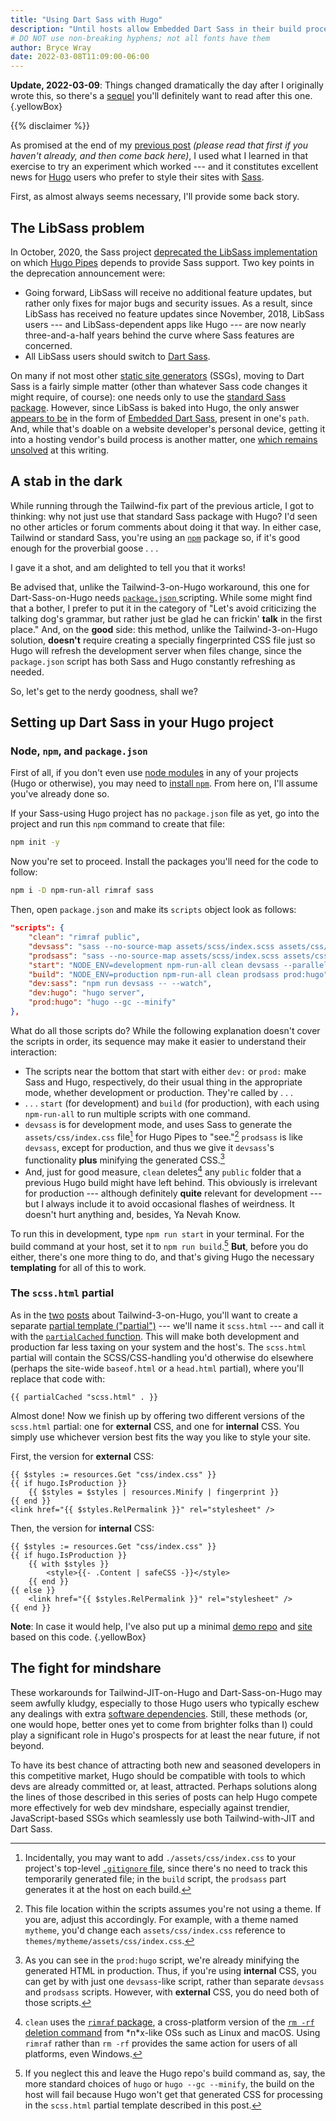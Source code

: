 ```yaml
---
title: "Using Dart Sass with Hugo"
description: "Until hosts allow Embedded Dart Sass in their build processes, here’s a not-too-hacky workaround for Sass-on-Hugo fans."
# DO NOT use non-breaking hyphens; not all fonts have them
author: Bryce Wray
date: 2022-03-08T11:09:00-06:00
---
```


**Update, 2022-03-09**: Things changed dramatically the day after I originally wrote this, so there's a [sequel](/posts/2022/03/using-dart-sass-hugo-sequel/) you'll definitely want to read after this one.
{.yellowBox}

{{% disclaimer %}}

As promised at the end of my [previous post](/posts/2022/03/making-tailwind-jit-work-hugo-version-3-edition/) *(please read that first if you haven't already, and then come back here)*, I used what I learned in that exercise to try an experiment which worked --- and it constitutes excellent news for [Hugo](https://gohugo.io) users who prefer to style their sites with [Sass](https://sass-lang.com).

First, as almost always seems necessary, I'll provide some back story.

## The LibSass problem

In October, 2020, the Sass project [deprecated the LibSass implementation](https://sass-lang.com/blog/libsass-is-deprecated) on which [Hugo Pipes](https://gohugo.io/hugo-pipes) depends to provide Sass support. Two key points in the deprecation announcement were:

- Going forward, LibSass will receive no additional feature updates, but rather only fixes for major bugs and security issues. As a result, since LibSass has received no feature updates since November, 2018, LibSass users --- and LibSass-dependent apps like Hugo --- are now nearly three-and-a-half years behind the curve where Sass features are concerned.
- All LibSass users should switch to [Dart Sass](https://sass-lang.com/dart-sass).

On many if not most other [static site generators](https://jamstack.org/generators) (SSGs), moving to Dart Sass is a fairly simple matter (other than whatever Sass code changes it might require, of course): one needs only to use the [standard Sass package](https://github.com/sass/sass). However, since LibSass is baked into Hugo, the only answer [appears to be](https://discourse.gohugo.io/t/question-are-there-plans-to-support-dart-sass-and-its-newly-introduced-use-modular-system/21882) in the form of [Embedded Dart Sass](https://github.com/sass/dart-sass-embedded), present in one's `path`. And, while that's doable on a website developer's personal device, getting it into a hosting vendor's build process is another matter, one [which remains unsolved](https://discourse.gohugo.io/t/using-dart-sass-hugo-and-netlify/37099) at this writing.

## A stab in the dark

While running through the Tailwind-fix part of the previous article, I got to thinking: why not just use that standard Sass package with Hugo? I'd seen no other articles or forum comments about doing it that way. In either case, Tailwind or standard Sass, you're using an [`npm`](https://www.npmjs.com/) package so, if it's good enough for the proverbial goose&nbsp;.&nbsp;.&nbsp;.

I gave it a shot, and am delighted to tell you that it works!

Be advised that, unlike the Tailwind-3-on-Hugo workaround, this one for Dart-Sass-on-Hugo needs [`package.json` ](https://docs.npmjs.com/creating-a-package-json-file) scripting. While some might find that a bother, I prefer to put it in the category of "Let's avoid criticizing the talking dog's grammar, but rather just be glad he can frickin' **talk** in the first place." And, on the **good** side: this method, unlike the Tailwind-3-on-Hugo solution, **doesn't** require creating a specially fingerprinted CSS file just so Hugo will refresh the development server when files change, since the `package.json` script has both Sass and Hugo constantly refreshing as needed.

So, let's get to the nerdy goodness, shall we?

## Setting up Dart Sass in your Hugo project

### Node, `npm`, and `package.json`

First of all, if you don't even use [node modules](https://nodejs.org/api/modules.html) in any of your projects (Hugo or otherwise), you may need to [install `npm`](https://docs.npmjs.com/downloading-and-installing-node-js-and-npm). From here on, I'll assume you've already done so.

If your Sass-using Hugo project has no `package.json` file as yet, go into the project and run this `npm` command to create that file:

```bash
npm init -y
```

Now you're set to proceed. Install the packages you'll need for the code to follow:

```bash
npm i -D npm-run-all rimraf sass
```

Then, open `package.json` and make its `scripts` object look as follows:

```json
"scripts": {
	"clean": "rimraf public",
	"devsass": "sass --no-source-map assets/scss/index.scss assets/css/index.css",
	"prodsass": "sass --no-source-map assets/scss/index.scss assets/css/index.css --style=compressed",
	"start": "NODE_ENV=development npm-run-all clean devsass --parallel dev:*",
	"build": "NODE_ENV=production npm-run-all clean prodsass prod:hugo",
	"dev:sass": "npm run devsass -- --watch",
	"dev:hugo": "hugo server",
	"prod:hugo": "hugo --gc --minify"
},
```

What do all those scripts do? While the following explanation doesn't cover the scripts in order, its sequence may make it easier to understand their interaction:

- The scripts near the bottom that start with either `dev:` or `prod:` make Sass and Hugo, respectively, do their usual thing in the appropriate mode, whether development or production. They're called by&nbsp;.&nbsp;.&nbsp;.
- .&nbsp;.&nbsp;. `start` (for development) and `build` (for production), with each using `npm-run-all` to run multiple scripts with one command.
- `devsass` is for development mode, and uses Sass to generate the `assets/css/index.css` file[^ignore] for Hugo Pipes to "see."[^themes] `prodsass` is like `devsass`, except for production, and thus we give it `devsass`'s functionality **plus** minifying the generated CSS.[^minify]
- And, just for good measure, `clean` deletes[^rimraf] any `public` folder that a previous Hugo build might have left behind. This obviously is irrelevant for production --- although definitely **quite** relevant for development --- but I always include it to avoid occasional flashes of weirdness. It doesn't hurt anything and, besides, Ya Nevah Know.

[^ignore]: Incidentally, you may want to add `./assets/css/index.css` to your project's top-level [`.gitignore` file](https://git-scm.com/docs/gitignore), since there's no need to track this temporarily generated file; in the `build` script, the `prodsass` part generates it at the host on each build.

[^themes]: This file location within the scripts assumes you're not using a theme. If you are, adjust this accordingly. For example, with a theme named `mytheme`, you'd change each `assets/css/index.css` reference to `themes/mytheme/assets/css/index.css`.

[^minify]: As you can see in the `prod:hugo` script, we're already minifying the generated HTML in production. Thus, if you're using **internal** CSS, you can get by with just one `devsass`-like script, rather than separate `devsass` and `prodsass` scripts. However, with **external** CSS, you do need both of those scripts.

[^rimraf]: `clean` uses the [`rimraf` package](https://github.com/isaacs/rimraf), a cross-platform version of the [`rm -rf` deletion command](https://en.wikipedia.org/wiki/Rm_(Unix)) from \*n*x-like OSs such as Linux and macOS. Using `rimraf` rather than `rm -rf` provides the same action for users of all platforms, even Windows.

To run this in development, type `npm run start` in your terminal. For the build command at your host, set it to `npm run build`.[^hostBuild] **But**, before you do either, there's one more thing to do, and that's giving Hugo the necessary **templating** for all of this to work.

[^hostBuild]: If you neglect this and leave the Hugo repo's build command as, say, the more standard choices of `hugo` or `hugo --gc --minify`, the build on the host will fail because Hugo won't get that generated CSS for processing in the `scss.html` partial template described in this post.

### The `scss.html` partial

As in the [two](/posts/2021/11/making-tailwind-jit-work-hugo/) [posts](/posts/2022/03/making-tailwind-jit-work-hugo-version-3-edition/) about Tailwind-3-on-Hugo, you'll want to create a separate [partial template ("partial")](https://gohugo.io/templates/partials/) --- we'll name it `scss.html` --- and call it with the [`partialCached` function](https://gohugo.io/functions/partialcached/). This will make both development and production far less taxing on your system and the host's. The `scss.html` partial will contain the SCSS/CSS-handling you'd otherwise do elsewhere (perhaps the site-wide `baseof.html` or a `head.html` partial), where you'll replace that code with:

```go-html-template
{{ partialCached "scss.html" . }}
```

Almost done! Now we finish up by offering two different versions of the `scss.html` partial: one for **external** CSS, and one for **internal** CSS. You simply use whichever version best fits the way you like to style your site.

First, the version for **external** CSS:

```go-html-template
{{ $styles := resources.Get "css/index.css" }}
{{ if hugo.IsProduction }}
	{{ $styles = $styles | resources.Minify | fingerprint }}
{{ end }}
<link href="{{ $styles.RelPermalink }}" rel="stylesheet" />
```

Then, the version for **internal** CSS:

```go-html-template
{{ $styles := resources.Get "css/index.css" }}
{{ if hugo.IsProduction }}
	{{ with $styles }}
		<style>{{- .Content | safeCSS -}}</style>
	{{ end }}
{{ else }}
	<link href="{{ $styles.RelPermalink }}" rel="stylesheet" />
{{ end }}
```

**Note**: In case it would help, I've also put up a minimal [demo repo](https://github.com/brycewray/hugo-npm-sass) and [site](https://hugo-npm-sass.vercel.app/) based on this code.
{.yellowBox}

## The fight for mindshare

These workarounds for Tailwind-JIT-on-Hugo and Dart-Sass-on-Hugo may seem awfully kludgy, especially to those Hugo users who typically eschew any dealings with extra [software dependencies](https://xkcd.com/2347/). Still, these methods (or, one would hope, better ones yet to come from brighter folks than I) could play a significant role in Hugo's prospects for at least the near future, if not beyond.

To have its best chance of attracting both new and seasoned developers in this competitive market, Hugo should be compatible with tools to which devs are already committed or, at least, attracted. Perhaps solutions along the lines of those described in this series of posts can help Hugo compete more effectively for web dev mindshare, especially against trendier, JavaScript-based SSGs which seamlessly use both Tailwind-with-JIT and Dart Sass.
